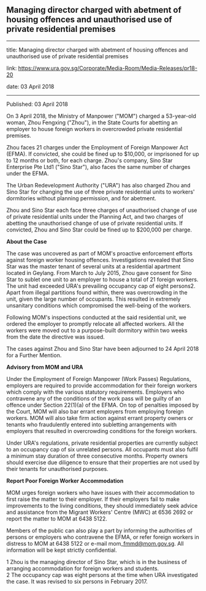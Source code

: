 ## Managing director charged with abetment of housing offences and unauthorised use of private residential premises

---

title: Managing director charged with abetment of housing offences and unauthorised use of private residential premises

link: https://www.ura.gov.sg/Corporate/Media-Room/Media-Releases/pr18-20

date: 03 April 2018

---

Published: 03 April 2018

On 3 April 2018, the Ministry of Manpower ("MOM") charged a 53-year-old woman, Zhou Fengxing ("Zhou"), in the State Courts for abetting an employer to house foreign workers in overcrowded private residential premises.

Zhou faces 21 charges under the Employment of Foreign Manpower Act (EFMA). If convicted, she could be fined up to $10,000, or imprisoned for up to 12 months or both, for each charge. Zhou's company, Sino Star Enterprise Pte Ltd1 ("Sino Star"), also faces the same number of charges under the EFMA.

The Urban Redevelopment Authority ("URA") has also charged Zhou and Sino Star for changing the use of three private residential units to workers' dormitories without planning permission, and for abetment.

Zhou and Sino Star each face three charges of unauthorised change of use of private residential units under the Planning Act, and two charges of abetting the unauthorised change of use of private residential units. If convicted, Zhou and Sino Star could be fined up to $200,000 per charge.

**About the Case**

The case was uncovered as part of MOM's proactive enforcement efforts against foreign worker housing offences. Investigations revealed that Sino Star was the master tenant of several units at a residential apartment located in Geylang. From March to July 2015, Zhou gave consent for Sino Star to sublet one unit to an employer to house a total of 21 foreign workers. The unit had exceeded URA's prevailing occupancy cap of eight persons2. Apart from illegal partitions found within, there was overcrowding in the unit, given the large number of occupants. This resulted in extremely unsanitary conditions which compromised the well-being of the workers.

Following MOM's inspections conducted at the said residential unit, we ordered the employer to promptly relocate all affected workers. All the workers were moved out to a purpose-built dormitory within two weeks from the date the directive was issued.

The cases against Zhou and Sino Star have been adjourned to 24 April 2018 for a Further Mention.

**Advisory from MOM and URA**

Under the Employment of Foreign Manpower (Work Passes) Regulations, employers are required to provide accommodation for their foreign workers which comply with the various statutory requirements. Employers who contravene any of the conditions of the work pass will be guilty of an offence under Section 22(1)(a) of the EFMA. On top of penalties imposed by the Court, MOM will also bar errant employers from employing foreign workers. MOM will also take firm action against errant property owners or tenants who fraudulently entered into subletting arrangements with employers that resulted in overcrowding conditions for the foreign workers.

Under URA's regulations, private residential properties are currently subject to an occupancy cap of six unrelated persons. All occupants must also fulfil a minimum stay duration of three consecutive months. Property owners should exercise due diligence to ensure that their properties are not used by their tenants for unauthorised purposes.

**Report Poor Foreign Worker Accommodation**

MOM urges foreign workers who have issues with their accommodation to first raise the matter to their employer. If their employers fail to make improvements to the living conditions, they should immediately seek advice and assistance from the Migrant Workers' Centre (MWC) at 6536 2692 or report the matter to MOM at 6438 5122.

Members of the public can also play a part by informing the authorities of persons or employers who contravene the EFMA, or refer foreign workers in distress to MOM at 6438 5122 or e-mail mom\_fmmd@mom.gov.sg. All information will be kept strictly confidential.

1 Zhou is the managing director of Sino Star, which is in the business of arranging accommodation for foreign workers and students.  
2 The occupancy cap was eight persons at the time when URA investigated the case. It was revised to six persons in February 2017.
